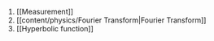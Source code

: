 1. [[Measurement]]
2. [[content/physics/Fourier Transform|Fourier Transform]]
3. [[Hyperbolic function]]
